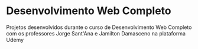 # Desenvolvimento Web Completo

Projetos desenvolvidos durante o curso de Desenvolvimento Web Completo com os professores Jorge Sant'Ana e Jamilton Damasceno na plataforma Udemy
